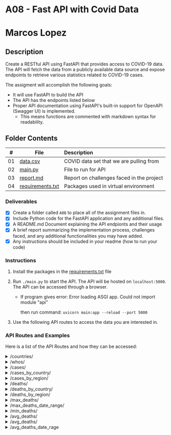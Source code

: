 # A08 - Fast API with Covid Data
# Marcos Lopez


## Description
Create a RESTful API using FastAPI that provides access to COVID-19 data. The API will fetch the data from a publicly available data source and expose endpoints to retrieve various statistics related to COVID-19 cases.

The assigment will accomplish the following goals:
- It will use FastAPI to build the API 
- The API has the endpoints listed below
- Proper API documentation using FastAPI's built-in support for OpenAPI (Swagger UI) is implemented. 
  - This means functions are commented with markdown syntax for readability.

## Folder Contents
  
|   #   | File                                 | Description                               |
| :---: | ------------------------------------ | :---------------------------------------- |
|  01   | [data.csv](data.csv)                 | COVID data set that we are pulling from   |
|  02   | [main.py](main.py)                   | File to run for API                       |
|  03   | [report.md](report.md)               | Report on challenges faced in the project |
|  04   | [requirements.txt](requirements.txt) | Packages used in virtual environment      |

### Deliverables
- [X] Create a folder called `A08` to place all of the assignment files in.
- [X] Include Python code for the FastAPI application and any additional files.
- [X] A README.md Document explaining the API endpionts and their usage
- [X] A brief report summarizing the implementation process, challenges faced, and any additional functionalities you may have added. 
- [X] Any instructions should be included in your readme (how to run your code)
  
### Instructions
1. Install the packages in the [requirements.txt](requirements.txt) file

2. Run `./main.py` to start the API. The API will be hosted on `localhost:5000`. The API can be accessed through a browser. 
     - If program gives error: Error loading ASGI app. Could not import module "api" 
  
        then run command: 
    `uvicorn main:app --reload --port 5000`

3. Use the following API routes to access the data you are interested in.


### API Routes and Examples
Here is a list of the API Routes and how they can be accessed:
<details>
<summary>/countries/</summary>
  This method returns a list of unique countries in the data set.
  
  - **Params:**
      - None
  
  - **Returns:**
      - A list of unique countries in the data set.

  ### Example 1:
  [https://localhost:5000/countires/](https://localhost:5000/countires/)

  ### Response 1:

`  {
      "countries": [
          "Afghanistan",
          "Albania",
          ...
          "Zimbabwe"
      ]
  }    ` 
</details>

<details>
<summary>/whos/</summary>
 This method returns a list of unique WHO regions in the data set.

  - **Params:**
      - None
  
  - **Returns:**
      - A list of unique WHO regions in the data set.

  #### Example 1:
  [https://localhost:5000/whos/](https://localhost:5000/whos/)

  #### Response 1:
`  {
      "whos": [
          "AFRO",
          "AMRO",
          ...
          "WPRO"
      ]
  }`
  
  #### Note:
  These are the WHO regions and their corresponding names:
  - AFRO  -> "Africa"
  - AMRO  -> "Region of the Americas"
  - SEARO -> "South-East Asian Region"
  - EURO  -> "European Region"
  - EMRO  -> "Eastern Mediterranean Region"
  - WPRO  -> "Western Pacific Region"
</details>

<details>
<summary>/cases/</summary>
This method returns a list total cases in the world by year and also the total number of cases.

- **Params:**
    - None
- **Returns:**
    - A list total cases in the world by year and also the total number of cases.

#### Example 1:
[https://localhost:5000/cases/](https://localhost:5000/cases/)

#### Response 1:
`{
    "Cases By Year": {
        "2020": 82853510,
        "2021": 204177273,
        "2022": 443412916,
        "2023": 37743397,
        "total": 768187096
    },
"success": true,
"message": "Cases by Year",
"size": 5
}`
</details>

<details>
  <summary>/cases_by_country/</summary>
This method returns the number of cases by country.

- If a country is specified, it will only pull the data from that country.
    - Valid countries are listed in the countries route.
    - An empty string will list all countries.
- If a year is specified, it will only pull the data from that year.
    - Valid years are 2020-2023.
    - An empty year will list total cases for the entire date range.

- **Params:**
    - country (optional):str The country to pull data from.
    - year (optional):int The year to pull data from.
- **Returns:**
    - The number of cases by country.

#### Example 1:
[https://localhost:5000/cases_by_country/](https://localhost:5000/cases_by_country/)

#### Response 1:
`{
    "Cases By Country": {
        "Afghanistan": 222954,
        "Albania": 334090,
        ...
        "Zimbabwe": 265413
    },
"success": true,
"message": "Cases by Country",
"size": 194,
"country": null,
"year": null
}`

#### Example 2:
[https://localhost:5050/cases_by_country/?country=Brazil](https://localhost:5050/cases_by_country/?country=Brazil)

#### Response 2:

`{
    "Cases By Country": {
        "Brazil": 37639324
    },
"success": true,
"message": "Cases by Country",
"size": 1,
"country": "Brazil",
"year": null
}`

#### Example 3:
[http://localhost:5000/cases_by_country/?country=Brazil&year=2021](http://localhost:5000/cases_by_country/?country=Brazil&year=2021)

#### Response 3:

`{
    "Cases By Country": {
        "Brazil": 14700283,
    },
"success": true,
"message": "Cases by Country",
"size": 1,
"country": "Brazil",
"year": 2021
}`
</details>

<details>
  <summary>/cases_by_region/</summary>
This method returns the number of cases by region.

- If a region is specified, it will only pull the data from that region.
    - Valid regions are listed in the whos route.
    - An empty string will list all regions.
- If a year is specified, it will only pull the data from that year.
    - Valid years are 2020-2023.
    - An empty year will list total cases for the entire date range.

- **Params:**
    - region (optional):str The region to pull data from. 
    - year (optional):int The year to pull data from.
- **Returns:**
    - The number of cases by region.

#### Example 1:
[https://localhost:5000/cases_by_region/](https://localhost:5000/cases_by_region/)

#### Response 1:
`{
    "Cases By Region": {
        "AFRO": 9538679,
        "AMR": 193056651,
        ...
        "WPRO": 204478043
    },
    "success": true,
    "message": "Cases by Region",
    "size": 7,
    "year": null
}`
</details>

<details>
  <summary>/deaths/</summary>
This method returns the number of deaths by year for the whole world.

**Params**
- None
  
**Returns**
- A dictionary of deaths by year.

#### Example 1:
[https://localhost:5000/deaths/](https://localhost:5000/deaths/)

#### Response 1:
`{
"Total Deaths": {
    "2020": 1946775,
    "2021": 3531524,
    "2022": 1238186,
    "2023": 229229,
    "total": 6945714
},
"success": true,
"message": "Deaths by Year",
"size": 5
}`
</details>

<details>
  <summary>/deaths_by_country/</summary>
This method returns the number of deaths by country.

- If a country is specified, it will only pull the data from that country.
  - Valid countries are listed in the countries route.
  - An empty string will list all countries.
- If a year is specified, it will only pull the data from that year.
  - Valid years are 2020-2023.
  - An empty year will list total deaths for the entire date range.

- **Params:**
  - country (optional):str The country to pull data from.
  - year (optional):int The year to pull data from.
- **Returns:**
  - The number of deaths by country.

#### Example 1:
[https://localhost:5000/deaths_by_country/](https://localhost:5000/deaths_by_country/)

#### Response 1:
`{
  "Deaths by Country": {
      "Afghanistan": 7922,
      "Albania": 3604,
      ...
      "Zimbabwe": 5707
  },
"success": true,
"message": "Deaths by Country",
"size": 194,
"country": null,
"year": null
}`

#### Example 2:
[https://localhost:5050/deaths_by_country/?country=Brazil](https://localhost:5050/deaths_by_country/?country=Brazil)

#### Response 2:
`{
  "Deaths by Country": {
      "Brazil": 703399
  },
  "success": true,
  "message": "Deaths by Country",
  "size": 1,
  "country": "Brazil",
  "year": null
}`

#### Example 3:
[https://localhost:5050/deaths_by_country/?country=Brazil&year=2021](https://localhost:5050/deaths_by_country/?country=Brazil&year=2021)

#### Response 3:
`{
  "Deaths by Country": {
      "Brazil": 426136
  },
  "success": true,
  "message": "Deaths by Country",
  "size": 1,
  "country": "Brazil",
  "year": 2021
}`
</details>

<details>
  <summary>/deaths_by_region/</summary>
 This method returns the number of deaths by region.

  - If a region is specified, it will only pull the data from that region.
      - Valid regions are listed in the WHOS route.
      - An empty string will list all regions.
  - If a year is specified, it will only pull the data from that year.
      - Valid years are 2020-2023.
      - An empty year will list total deaths for the entire date range.

  - **Params:**
      - region (optional):str The region to pull data from. 
      - year (optional):int The year to pull data from.
  - **Returns:**
      - The number of deaths by region.

  #### Example 1:
  [https://localhost:5000/deaths_by_region/](https://localhost:5000/deaths_by_region/)

  #### Response 1:

  `{
      "Deaths By Region": {
          "EMRO": 351329,
          "EURO": 2242877,
          "AFRO": 175394,
          "WPRO": 413525,
          "AMRO": 2956210,
          "SEARO": 806366,
          "Other": 13
      },
  "success": true,
  "message": "Deaths by Region",
  "size": 7,
  "year": null
  }
`
  #### Example 2:
  [https://localhost:5050/deaths_by_region/?region=EMRO](https://localhost:5050/deaths_by_region/?region=EMRO)

  #### Response 2:
 ` {
      "Deaths By Region": {
          "EMRO": 351329
      },
  "success": true,
  "message": "Deaths by Region",
  "size": 1,
  "year": null
  }`

  #### Example 3:
  [https://localhost:5050/deaths_by_region/?region=EMRO&year=2021](https://localhost:5050/deaths_by_region/?region=EMRO&year=2021)

  #### Response 3:
  `{
      "Deaths By Region": {
          "EMRO": 195342
      },
  "success": true,
  "message": "Deaths by Region",
  "size": 1,
  "year": 2021
  }`

</details>

<details>
  <summary>/max_deaths/</summary>
## This method returns the country with the most deaths and the number of deaths for that country.
  - If a year is specified, it will only pull the data from that year.
      - Valid years are 2020-2023.
      - An empty year will list total deaths for the entire date range of the data set.

  - **Params:**
      - year (optional):int The year to pull data from.
  - **Returns:**
      - The country with the most deaths and the number of deaths for that country.

  #### Example 1:
  [https://localhost:5000/max_deaths/](https://localhost:5000/max_deaths/)

  #### Response 1:
`  {
      "Max Deaths": 1127152,
      "Country": "United States of America",
      "success": true,
      "message": "Max Deaths by Country",
      "size": 1,
      "year": null
  }`
  
  #### Example 2:
  [https://localhost:5050/max_deaths/?year=2021](https://localhost:5050/max_deaths/?year=2021)

  #### Response 2:
`  {
      "Max Deaths": 467051,
      "Country": "United States of America",
      "success": true,
      "message": "Max Deaths by Country",
      "size": 1,
      "year": 2021
  }`
</details>

<details>
  <summary>/max_deaths_date_range/</summary>
 This method returns the country with the most deaths and the number of deaths for that country during the given date range.

  - If a start date is specified, it will only pull the data from after that date.
    - If no start date is specified, it will default to 2020-01-01.
    - Valid dates are 2020-01-01 to 2023-06-21.
  - If an end date is specified, it will only pull the data from before that date.
      - If no end date is specified, it will default to 2023-06-21.
      - Valid dates are 2020-01-01 to 2023-06-21.

- **Params:**
  - start_date (optional):str in the format YYYY-MM-DD. The start date to pull data from.
  - end_date (optional):str in the format YYYY-MM-DD. The end date to pull data from.
- **Returns:**
    - The country with the most deaths and the number of deaths for that country during the given date range.

#### Example 1:
[https://localhost:5000/max_deaths_date_range/?start_date=2021-06-15&end_date=2021-08-15](https://localhost:5000/max_deaths_date_range/?start_date=2021-06-15&end_date=2021-08-15)

#### Response 1:
`  {
      "Max Deaths": 81590,
      "Country": "Brazil",
      "success": true,
      "message": "Max Deaths by Country",
      "size": 1,
      "start_date": "2021-06-15",
      "end_date": "2021-08-15"
  }`
</details>

<details>
  <summary>/min_deaths/</summary>
  This method returns the country with the least deaths and the number of deaths for that country.

  - If a year is specified, it will only pull the data from that year.
      - Valid years are 2020-2023.    
      - An empty year will list total deaths for the entire date range of the data set.

- **Params:**
    - year (optional):int The year to pull data from.
- **Returns:**
    - The country with the most deaths and the number of deaths for that country.

#### Example 1:
[https://localhost:5000/min_deaths/year=2021](https://localhost:5000/min_deaths/year=2021)

#### Response 1:
` {
      "Min Deaths": 0,
      "Country": "American Samoa",
      "success": true,
      "message": "Min Deaths by Country",
      "size": 1,
      "year": 2021
  }`
</details>

<details>
  <summary>/avg_deaths/</summary>
This method returns the country with the least deaths and the number of deaths for that country during the given date range.

  - If a start date is specified, it will only pull the data from after that date.
      - If no start date is specified, it will default to 2020-01-01.
      - Valid dates are 2020-01-01 to 2023-06-21.
  - If an end date is specified, it will only pull the data from before that date.
      - If no end date is specified, it will default to 2023-06-21.
      - Valid dates are 2020-01-01 to 2023-06-21.

  - **Params:**
      - start_date (optional):str in the format YYYY-MM-DD. The start date to pull data from.
      - end_date (optional):str in the format YYYY-MM-DD. The end date to pull data from.
  - **Returns:**
      - The country with the least deaths and the number of deaths for that country during the given date range.
      - If multiple countries have the same number of deaths, the first country alphabetically will be returned.

  #### Example 1:
  [https://localhost:5000/min_deaths_date_range/?start_date=2021-06-15&end_date=2021-08-15](https://localhost:5000/min_deaths_date_range/?start_date=2021-06-15&end_date=2021-08-15)
  
  #### Response 1:
`  {
      "Min Deaths": 0,
      "Country": "American Samoa",
      "success": true,
      "message": "Min Deaths by Country",
      "size": 1,
      "start_date": "2021-06-15",
      "end_date": "2021-08-15"
  }`
</details>

<details>
  <summary>/avg_deaths/</summary>
 This method returns the average number of deaths per country.
  - If a year is specified, it will only pull the data from that year.
      - Valid years are 2020-2023.
      - An empty year will list total deaths for the entire date range of the data set.

  - **Params:**
      - year (optional):int The year to pull data from.
  - **Returns:**
      - The average number of deaths per country.

  #### Example 1:
  [https://localhost:5000/avg_deaths/?year=2021](https://localhost:5000/avg_deaths/?year=2021)

  #### Response 1:
  ` {
      "Average Deaths": 14900.945147679326,
      "success": true,
      "message": "Average Deaths by Country",
      "size": 1,
      "year": 2021
  }`
</details>

<details>
  <summary>/avg_deaths_date_rage</summary>
  This method returns the average number of deaths per country during the given date range.

- If a start date is specified, it will only pull the data from after that date.
    - If no start date is specified, it will default to 2020-01-01.
    - Valid dates are 2020-01-01 to 2023-06-21.
- If an end date is specified, it will only pull the data from before that date.
    - If no end date is specified, it will default to 2023-06-21.
    - Valid dates are 2020-01-01 to 2023-06-21.

- **Params:**
    - start_date (optional):str in the format YYYY-MM-DD. The start date to pull data from.
    - end_date (optional):str in the format YYYY-MM-DD. The end date to pull data from.
- **Returns:**
    - The average number of deaths per country during the given date range.

#### Example 1:
[https://localhost:5000/avg_deaths_date_range/?start_date=2021-06-15&end_date=2021-08-15](https://localhost:5000/avg_deaths_date_range/?start_date=2021-06-15&end_date=2021-08-15)

#### Response 1:
`{
    "Average Deaths": 2304.9620253164558,
    "success": true,
    "message": "Average Deaths by Country",
    "size": 1,
    "start_date": "2021-06-15",
    "end_date": "2021-08-15"
}`
</details>

